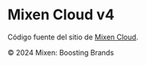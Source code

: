 # Mixen Cloud v4

Código fuente del sitio de [Mixen Cloud](https://mixen.cloud/).

&copy; 2024 Mixen: Boosting Brands
